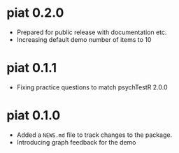 # piat 0.2.0

* Prepared for public release with documentation etc.
* Increasing default demo number of items to 10

# piat 0.1.1

* Fixing practice questions to match psychTestR 2.0.0

# piat 0.1.0

* Added a `NEWS.md` file to track changes to the package.
* Introducing graph feedback for the demo
